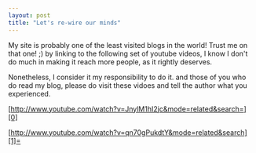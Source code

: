 ```yaml
---
layout: post
title: "Let's re-wire our minds"
---
```


My site is probably one of the least visited blogs in the world! Trust me on that one! ;) by linking to the following set of youtube videos, I know I don't do much in making it reach more people, as it rightly deserves.

Nonetheless, I consider it my responsibility to do it. and those of you who do read my blog, please do visit these vidoes and tell the author what you experienced.

[http://www.youtube.com/watch?v=JnylM1hI2jc&mode=related&search=][0]

[http://www.youtube.com/watch?v=qn70gPukdtY&mode=related&search][1]=


[0]: http://www.youtube.com/watch?v=JnylM1hI2jc&mode=related&search= "http://www.youtube.com/watch?v=JnylM1hI2jc&mode=related&search="
[1]: http://www.youtube.com/watch?v=qn70gPukdtY&mode=related&search "http://www.youtube.com/watch?v=qn70gPukdtY&mode=related&search="
